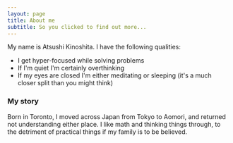 ```yaml
---
layout: page
title: About me
subtitle: So you clicked to find out more...
---
```


My name is Atsushi Kinoshita. I have the following qualities:

- I get hyper-focused while solving problems
- If I'm quiet I'm certainly overthinking
- If my eyes are closed I'm either meditating or sleeping (it's a much closer split than you might think)


### My story

Born in Toronto, I moved across Japan from Tokyo to Aomori, and returned not understanding either place. I like math and thinking things through, to the detriment of practical things if my family is to be believed.
